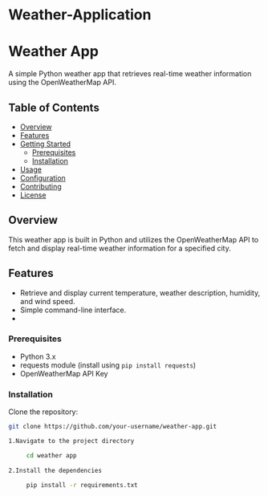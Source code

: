 # Weather-Application
# Weather App
A simple Python weather app that retrieves real-time weather information using the OpenWeatherMap API.
## Table of Contents
- [Overview](#overview)
- [Features](#features)
- [Getting Started](#getting-started)
  - [Prerequisites](#prerequisites)
  - [Installation](#installation)
- [Usage](#usage)
- [Configuration](#configuration)
- [Contributing](#contributing)
- [License](#license)

## Overview
This weather app is built in Python and utilizes the OpenWeatherMap API to fetch and display real-time weather information for a specified city.

## Features
- Retrieve and display current temperature, weather description, humidity, and wind speed.
- Simple command-line interface.
- 
### Prerequisites
- Python 3.x
- requests module (install using `pip install requests`)
- OpenWeatherMap API Key

### Installation
 Clone the repository:
   ```bash
   git clone https://github.com/your-username/weather-app.git

1.Navigate to the project directory

        cd weather app
        
2.Install the dependencies 

        pip install -r requirements.txt
